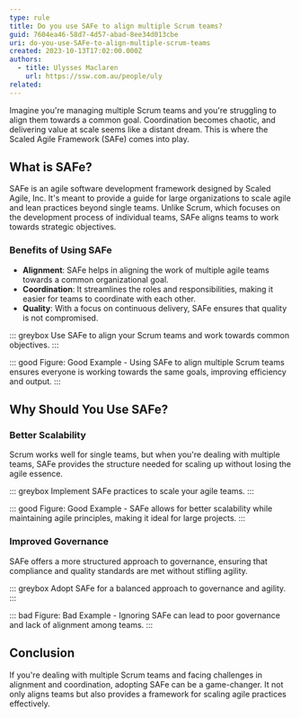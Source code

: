 ```yaml
---
type: rule
title: Do you use SAFe to align multiple Scrum teams?
guid: 7604ea46-58d7-4d57-abad-8ee34d013cbe
uri: do-you-use-SAFe-to-align-multiple-scrum-teams
created: 2023-10-13T17:02:00.000Z
authors:
  - title: Ulysses Maclaren
    url: https://ssw.com.au/people/uly
related: 
---
```

Imagine you're managing multiple Scrum teams and you're struggling to align them towards a common goal. Coordination becomes chaotic, and delivering value at scale seems like a distant dream. This is where the Scaled Agile Framework (SAFe) comes into play.

<!--endintro-->

## What is SAFe?

SAFe is an agile software development framework designed by Scaled Agile, Inc. It's meant to provide a guide for large organizations to scale agile and lean practices beyond single teams. Unlike Scrum, which focuses on the development process of individual teams, SAFe aligns teams to work towards strategic objectives.

### Benefits of Using SAFe

- **Alignment**: SAFe helps in aligning the work of multiple agile teams towards a common organizational goal.
- **Coordination**: It streamlines the roles and responsibilities, making it easier for teams to coordinate with each other.
- **Quality**: With a focus on continuous delivery, SAFe ensures that quality is not compromised.

::: greybox
Use SAFe to align your Scrum teams and work towards common objectives.
:::

::: good
Figure: Good Example - Using SAFe to align multiple Scrum teams ensures everyone is working towards the same goals, improving efficiency and output.
:::

## Why Should You Use SAFe?

### Better Scalability

Scrum works well for single teams, but when you're dealing with multiple teams, SAFe provides the structure needed for scaling up without losing the agile essence.

::: greybox
Implement SAFe practices to scale your agile teams.
:::

::: good
Figure: Good Example - SAFe allows for better scalability while maintaining agile principles, making it ideal for large projects.
:::

### Improved Governance

SAFe offers a more structured approach to governance, ensuring that compliance and quality standards are met without stifling agility.

::: greybox
Adopt SAFe for a balanced approach to governance and agility.
:::

::: bad
Figure: Bad Example - Ignoring SAFe can lead to poor governance and lack of alignment among teams.
:::

## Conclusion

If you're dealing with multiple Scrum teams and facing challenges in alignment and coordination, adopting SAFe can be a game-changer. It not only aligns teams but also provides a framework for scaling agile practices effectively.


<!--endintro-->
